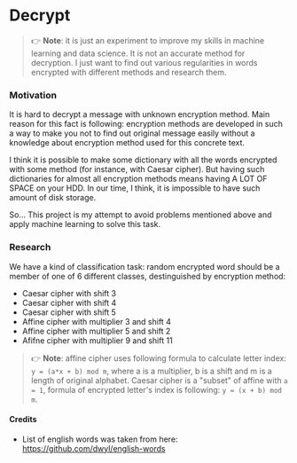 # Decrypt

> 👉 **Note**: it is just an experiment to improve my skills in machine learning and data science. It is not an accurate method for decryption. I 
just want to find out various regularities in words encrypted with different methods and research them.

### Motivation

It is hard to decrypt a message with unknown encryption method. Main reason for this fact is following: encryption methods are developed in such a way to make you not to find out original message easily without a knowledge about encryption method used for this concrete text.

I think it is possible to make some dictionary with all the words encrypted with some method (for instance, with Caesar cipher). But having such dictionaries for almost all encryption methods means having A LOT OF SPACE on your HDD. In our time, I think, it is impossible to have such amount of disk storage.

So... This project is my attempt to avoid problems mentioned above and apply machine learning to solve this task.

### Research

We have a kind of classification task: random encrypted word should be a member of one of 6 different classes, destinguished by 
encryption method:
- Caesar cipher with shift 3
- Caesar cipher with shift 4
- Caesar cipher with shift 5
- Affine cipher with multiplier 3 and shift 4
- Affine cipher with multiplier 5 and shift 2
- Afifne cipher with multiplier 9 and shift 11

> 👉 **Note**: affine cipher uses following formula to calculate letter index: `y = (a*x + b) mod m`, where a is a multiplier, b is a shift and m is a length of original alphabet. Caesar cipher is a "subset" of affine with `a = 1`, formula of encrypted letter's index is following: `y = (x + b) mod m`.

#### Credits

- List of english words was taken from here: https://github.com/dwyl/english-words
